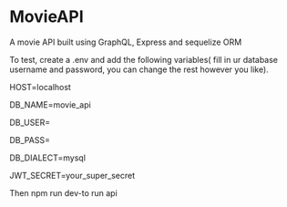 # MovieAPI
A movie API built using GraphQL, Express and sequelize ORM

To test, create a .env and add the following variables( fill in ur database username and password, you can change the rest however you like).

HOST=localhost

DB_NAME=movie_api

DB_USER=

DB_PASS=

DB_DIALECT=mysql

JWT_SECRET=your_super_secret

Then npm run dev-to run api
